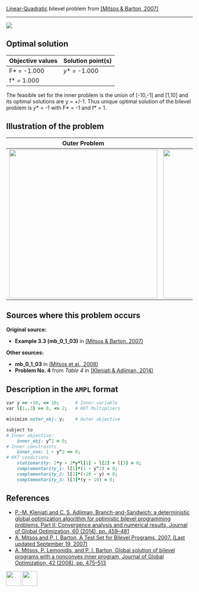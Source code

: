 [Linear-Quadratic](/BASBLib/LP-QP-problems) bilevel problem from [\[Mitsos & Barton, 2007\]][Mitsos & Barton, 2007]

---

![](/BASBLib/images/mb_2007_03_eq.jpg)

## Optimal solution

Objective values   | Solution point(s) |
------------------ | ----------------- |
F* = -1.000        | _y_* = -1.000     |
f* =  1.000        |                   |

The feasible set for the inner problem is the union of [-10,-1] and [1,10] and its optimal solutions are y = +/-1. Thus unique optimal solution of the bilevel problem is _y_* = -1 with F* = -1 and f* = 1.

## Illustration of the problem

Outer Problem    | Inner Problem    |
---------------- | ---------------- |
<img src="/BASBLib/images/mb_2007_03_outer.jpg" width="400"> | <img src="/BASBLib/images/mb_2007_03_inner.jpg" width="400"> |

## Sources where this problem occurs

__Original source:__

 - __Example 3.3 (mb\_0\_1\_03)__ in [(Mitsos & Barton, 2007)][Mitsos & Barton, 2007]

__Other sources:__

 - __mb\_0\_1\_03__ in [(Mitsos et al., 2008)][Mitsos et al., 2008]
 - __Problem No. 4__ from _Table 4_ in [(Kleniati & Adjiman, 2014)][Kleniati & Adjiman, 2014]

## Description in the `AMPL` format

```ruby
var y >= -10, <= 10;      # Inner variable
var l{1..3} >= 0, <= 2;   # KKT Multipliers

minimize outer_obj: y;    # Outer objective

subject to
# Inner objective:
    inner_obj: y^2 = 0;
# Inner constraints
    inner_con: 1 - y^2 <= 0;
# KKT conditions
    stationarity: 2*y - 2*y*l[1] - l[2] + l[3] = 0;
    complementarity_1: l[1]*(1 - y^2) = 0;
    complementarity_2: l[2]*(-10 - y) = 0;
    complementarity_3: l[3]*(y - 10) = 0;
```

##  References

 - [P.-M. Kleniati and C. S. Adjiman, Branch-and-Sandwich: a deterministic global optimization algorithm for optimistic bilevel programming problems. Part II: Convergence analysis and numerical results, Journal of Global Optimization, 60 (2014), pp. 459–481](https://doi.org/10.1007/s10898-013-0120-8)
 - [A. Mitsos and P. I. Barton, A Test Set for Bilevel Programs, 2007. (Last updated September 19, 2007)](https://www.researchgate.net/publication/228455291_A_test_set_for_bilevel_programs)
 - [A. Mitsos, P. Lemonidis, and P. I. Barton, Global solution of bilevel programs with a nonconvex inner program, Journal of Global Optimization, 42 (2008), pp. 475–513](https://doi.org/10.1007/s10898-007-9260-z)

[<img src="http://www.interupgrade.com/images/pfeil-backbutton.png" width="40" height="40">](/BASBLib/LP-LP-problems "Back to summary of LP-LP problems")
[<img src="https://cdn1.iconfinder.com/data/icons/MetroStation-PNG/128/MB__home.png" width="40" height="40">](/BASBLib/index "Back to homepage")

[Kleniati & Adjiman, 2014]: https://doi.org/10.1007/s10898-013-0120-8
[Mitsos & Barton, 2007]: https://www.researchgate.net/publication/228455291_A_test_set_for_bilevel_programs
[Mitsos et al., 2008]: https://doi.org/10.1007/s10898-007-9260-z
